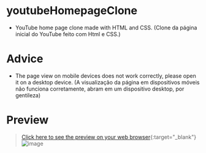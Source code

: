 # youtubeHomepageClone
* YouTube home page clone made with HTML and CSS. (Clone da página inicial do YouTube feito com Html e CSS.)

# Advice
* The page view on mobile devices does not work correctly, please open it on a desktop device. (A visualização da página em dispositivos móveis não funciona corretamente, abram em um dispositivo desktop, por gentileza)

# Preview
> [Click here to see the preview on your web browser](https://sampbrt.github.io/youtubeHomepageClone/){:target="_blank"}
> ![image](https://github.com/sampbrt/youtubeHomepageClone/assets/70921394/f6fe8816-c106-48b5-bfb5-8e3f1625f750)
